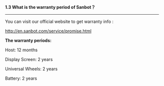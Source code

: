 **1.3 What is the warranty period of Sanbot？**

---

You can visit our official website to get warranty info :

http://en.sanbot.com/service/promise.html





**The warranty periods:**

Host: 12 months

Display Screen: 2 years

Universal Wheels: 2 years

Battery: 2 years

